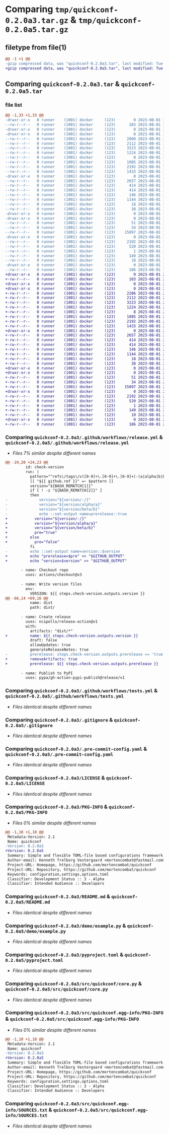 # Comparing `tmp/quickconf-0.2.0a3.tar.gz` & `tmp/quickconf-0.2.0a5.tar.gz`

## filetype from file(1)

```diff
@@ -1 +1 @@
-gzip compressed data, was "quickconf-0.2.0a3.tar", last modified: Tue Aug  1 19:23:36 2023, max compression
+gzip compressed data, was "quickconf-0.2.0a5.tar", last modified: Tue Aug  1 20:26:29 2023, max compression
```

## Comparing `quickconf-0.2.0a3.tar` & `quickconf-0.2.0a5.tar`

### file list

```diff
@@ -1,33 +1,33 @@
-drwxr-xr-x   0 runner    (1001) docker     (123)        0 2023-08-01 19:23:36.753342 quickconf-0.2.0a3/
--rw-r--r--   0 runner    (1001) docker     (123)      103 2023-08-01 19:23:09.000000 quickconf-0.2.0a3/.flake8
-drwxr-xr-x   0 runner    (1001) docker     (123)        0 2023-08-01 19:23:36.745342 quickconf-0.2.0a3/.github/
-drwxr-xr-x   0 runner    (1001) docker     (123)        0 2023-08-01 19:23:36.749342 quickconf-0.2.0a3/.github/workflows/
--rw-r--r--   0 runner    (1001) docker     (123)     2060 2023-08-01 19:23:09.000000 quickconf-0.2.0a3/.github/workflows/release.yml
--rw-r--r--   0 runner    (1001) docker     (123)     2112 2023-08-01 19:23:09.000000 quickconf-0.2.0a3/.github/workflows/tests.yml
--rw-r--r--   0 runner    (1001) docker     (123)     3223 2023-08-01 19:23:09.000000 quickconf-0.2.0a3/.gitignore
--rw-r--r--   0 runner    (1001) docker     (123)     1224 2023-08-01 19:23:09.000000 quickconf-0.2.0a3/.pre-commit-config.yaml
--rw-r--r--   0 runner    (1001) docker     (123)        8 2023-08-01 19:23:16.000000 quickconf-0.2.0a3/.version
--rw-r--r--   0 runner    (1001) docker     (123)     1085 2023-08-01 19:23:09.000000 quickconf-0.2.0a3/LICENSE
--rw-r--r--   0 runner    (1001) docker     (123)     2192 2023-08-01 19:23:36.749342 quickconf-0.2.0a3/PKG-INFO
--rw-r--r--   0 runner    (1001) docker     (123)     1433 2023-08-01 19:23:09.000000 quickconf-0.2.0a3/README.md
-drwxr-xr-x   0 runner    (1001) docker     (123)        0 2023-08-01 19:23:36.749342 quickconf-0.2.0a3/demo/
--rw-r--r--   0 runner    (1001) docker     (123)     2657 2023-08-01 19:23:09.000000 quickconf-0.2.0a3/demo/example.py
--rw-r--r--   0 runner    (1001) docker     (123)      414 2023-08-01 19:23:09.000000 quickconf-0.2.0a3/demo/settings.toml
--rw-r--r--   0 runner    (1001) docker     (123)      414 2023-08-01 19:23:09.000000 quickconf-0.2.0a3/demo/settings_updated.toml
--rw-r--r--   0 runner    (1001) docker     (123)      146 2023-08-01 19:23:09.000000 quickconf-0.2.0a3/demo/typecheck.py
--rw-r--r--   0 runner    (1001) docker     (123)     1144 2023-08-01 19:23:09.000000 quickconf-0.2.0a3/pyproject.toml
--rw-r--r--   0 runner    (1001) docker     (123)       18 2023-08-01 19:23:09.000000 quickconf-0.2.0a3/requirements-dev.txt
--rw-r--r--   0 runner    (1001) docker     (123)       38 2023-08-01 19:23:36.753342 quickconf-0.2.0a3/setup.cfg
-drwxr-xr-x   0 runner    (1001) docker     (123)        0 2023-08-01 19:23:36.745342 quickconf-0.2.0a3/src/
-drwxr-xr-x   0 runner    (1001) docker     (123)        0 2023-08-01 19:23:36.749342 quickconf-0.2.0a3/src/quickconf/
--rw-r--r--   0 runner    (1001) docker     (123)       51 2023-08-01 19:23:09.000000 quickconf-0.2.0a3/src/quickconf/__init__.py
--rw-r--r--   0 runner    (1001) docker     (123)       34 2023-08-01 19:23:16.000000 quickconf-0.2.0a3/src/quickconf/_version.py
--rw-r--r--   0 runner    (1001) docker     (123)    15097 2023-08-01 19:23:09.000000 quickconf-0.2.0a3/src/quickconf/core.py
-drwxr-xr-x   0 runner    (1001) docker     (123)        0 2023-08-01 19:23:36.749342 quickconf-0.2.0a3/src/quickconf.egg-info/
--rw-r--r--   0 runner    (1001) docker     (123)     2192 2023-08-01 19:23:36.000000 quickconf-0.2.0a3/src/quickconf.egg-info/PKG-INFO
--rw-r--r--   0 runner    (1001) docker     (123)      520 2023-08-01 19:23:36.000000 quickconf-0.2.0a3/src/quickconf.egg-info/SOURCES.txt
--rw-r--r--   0 runner    (1001) docker     (123)        1 2023-08-01 19:23:36.000000 quickconf-0.2.0a3/src/quickconf.egg-info/dependency_links.txt
--rw-r--r--   0 runner    (1001) docker     (123)      149 2023-08-01 19:23:36.000000 quickconf-0.2.0a3/src/quickconf.egg-info/requires.txt
--rw-r--r--   0 runner    (1001) docker     (123)       10 2023-08-01 19:23:36.000000 quickconf-0.2.0a3/src/quickconf.egg-info/top_level.txt
-drwxr-xr-x   0 runner    (1001) docker     (123)        0 2023-08-01 19:23:36.749342 quickconf-0.2.0a3/tests/
--rw-r--r--   0 runner    (1001) docker     (123)      186 2023-08-01 19:23:09.000000 quickconf-0.2.0a3/tests/test_conf.py
+drwxr-xr-x   0 runner    (1001) docker     (123)        0 2023-08-01 20:26:29.194818 quickconf-0.2.0a5/
+-rw-r--r--   0 runner    (1001) docker     (123)      103 2023-08-01 20:26:13.000000 quickconf-0.2.0a5/.flake8
+drwxr-xr-x   0 runner    (1001) docker     (123)        0 2023-08-01 20:26:29.190818 quickconf-0.2.0a5/.github/
+drwxr-xr-x   0 runner    (1001) docker     (123)        0 2023-08-01 20:26:29.190818 quickconf-0.2.0a5/.github/workflows/
+-rw-r--r--   0 runner    (1001) docker     (123)     2206 2023-08-01 20:26:13.000000 quickconf-0.2.0a5/.github/workflows/release.yml
+-rw-r--r--   0 runner    (1001) docker     (123)     2112 2023-08-01 20:26:13.000000 quickconf-0.2.0a5/.github/workflows/tests.yml
+-rw-r--r--   0 runner    (1001) docker     (123)     3223 2023-08-01 20:26:13.000000 quickconf-0.2.0a5/.gitignore
+-rw-r--r--   0 runner    (1001) docker     (123)     1224 2023-08-01 20:26:13.000000 quickconf-0.2.0a5/.pre-commit-config.yaml
+-rw-r--r--   0 runner    (1001) docker     (123)        8 2023-08-01 20:26:17.000000 quickconf-0.2.0a5/.version
+-rw-r--r--   0 runner    (1001) docker     (123)     1085 2023-08-01 20:26:13.000000 quickconf-0.2.0a5/LICENSE
+-rw-r--r--   0 runner    (1001) docker     (123)     2192 2023-08-01 20:26:29.194818 quickconf-0.2.0a5/PKG-INFO
+-rw-r--r--   0 runner    (1001) docker     (123)     1433 2023-08-01 20:26:13.000000 quickconf-0.2.0a5/README.md
+drwxr-xr-x   0 runner    (1001) docker     (123)        0 2023-08-01 20:26:29.194818 quickconf-0.2.0a5/demo/
+-rw-r--r--   0 runner    (1001) docker     (123)     2657 2023-08-01 20:26:13.000000 quickconf-0.2.0a5/demo/example.py
+-rw-r--r--   0 runner    (1001) docker     (123)      414 2023-08-01 20:26:13.000000 quickconf-0.2.0a5/demo/settings.toml
+-rw-r--r--   0 runner    (1001) docker     (123)      414 2023-08-01 20:26:13.000000 quickconf-0.2.0a5/demo/settings_updated.toml
+-rw-r--r--   0 runner    (1001) docker     (123)      146 2023-08-01 20:26:13.000000 quickconf-0.2.0a5/demo/typecheck.py
+-rw-r--r--   0 runner    (1001) docker     (123)     1144 2023-08-01 20:26:13.000000 quickconf-0.2.0a5/pyproject.toml
+-rw-r--r--   0 runner    (1001) docker     (123)       18 2023-08-01 20:26:13.000000 quickconf-0.2.0a5/requirements-dev.txt
+-rw-r--r--   0 runner    (1001) docker     (123)       38 2023-08-01 20:26:29.194818 quickconf-0.2.0a5/setup.cfg
+drwxr-xr-x   0 runner    (1001) docker     (123)        0 2023-08-01 20:26:29.190818 quickconf-0.2.0a5/src/
+drwxr-xr-x   0 runner    (1001) docker     (123)        0 2023-08-01 20:26:29.194818 quickconf-0.2.0a5/src/quickconf/
+-rw-r--r--   0 runner    (1001) docker     (123)       51 2023-08-01 20:26:13.000000 quickconf-0.2.0a5/src/quickconf/__init__.py
+-rw-r--r--   0 runner    (1001) docker     (123)       34 2023-08-01 20:26:17.000000 quickconf-0.2.0a5/src/quickconf/_version.py
+-rw-r--r--   0 runner    (1001) docker     (123)    15097 2023-08-01 20:26:13.000000 quickconf-0.2.0a5/src/quickconf/core.py
+drwxr-xr-x   0 runner    (1001) docker     (123)        0 2023-08-01 20:26:29.194818 quickconf-0.2.0a5/src/quickconf.egg-info/
+-rw-r--r--   0 runner    (1001) docker     (123)     2192 2023-08-01 20:26:29.000000 quickconf-0.2.0a5/src/quickconf.egg-info/PKG-INFO
+-rw-r--r--   0 runner    (1001) docker     (123)      520 2023-08-01 20:26:29.000000 quickconf-0.2.0a5/src/quickconf.egg-info/SOURCES.txt
+-rw-r--r--   0 runner    (1001) docker     (123)        1 2023-08-01 20:26:29.000000 quickconf-0.2.0a5/src/quickconf.egg-info/dependency_links.txt
+-rw-r--r--   0 runner    (1001) docker     (123)      149 2023-08-01 20:26:29.000000 quickconf-0.2.0a5/src/quickconf.egg-info/requires.txt
+-rw-r--r--   0 runner    (1001) docker     (123)       10 2023-08-01 20:26:29.000000 quickconf-0.2.0a5/src/quickconf.egg-info/top_level.txt
+drwxr-xr-x   0 runner    (1001) docker     (123)        0 2023-08-01 20:26:29.194818 quickconf-0.2.0a5/tests/
+-rw-r--r--   0 runner    (1001) docker     (123)      186 2023-08-01 20:26:13.000000 quickconf-0.2.0a5/tests/test_conf.py
```

### Comparing `quickconf-0.2.0a3/.github/workflows/release.yml` & `quickconf-0.2.0a5/.github/workflows/release.yml`

 * *Files 7% similar despite different names*

```diff
@@ -24,20 +24,23 @@
         id: check-version
         run: |
           pattern="^refs\/tags\/v([0-9]+\.[0-9]+\.[0-9]+(-(a|alpha|b|beta|dev)[0-9]+)?)$"
           [[ "${{ github.ref }}" =~ $pattern ]]
           version="${BASH_REMATCH[1]}"
           if [ ! -z "${BASH_REMATCH[2]}" ]
           then
-              version="${version/-/}"
-              version="${version/alpha/a}"
-              version="${version/beta/b}"
-              echo ::set-output name=prerelease::true
+            version="${version/-/}"
+            version="${version/alpha/a}"
+            version="${version/beta/b}"
+            pre="true"
+          else
+            pre="false"
           fi
-          echo ::set-output name=version::$version
+          echo "prerelease=$pre" >> "$GITHUB_OUTPUT"
+          echo "version=$version" >> "$GITHUB_OUTPUT"
 
       - name: Checkout repo
         uses: actions/checkout@v3
 
       - name: Write version files
         env:
           VERSION: ${{ steps.check-version.outputs.version }}
@@ -66,14 +69,16 @@
           name: dist
           path: dist/
 
       - name: Create release
         uses: ncipollo/release-action@v1
         with:
           artifacts: "dist/*"
+          name: ${{ steps.check-version.outputs.version }}
           draft: false
           allowUpdates: true
           generateReleaseNotes: true
-          prerelease: steps.check-version.outputs.prerelease == 'true'
+          removeArtifacts: true
+          prerelease: ${{ steps.check-version.outputs.prerelease }}
 
       - name: Publish to PyPI
         uses: pypa/gh-action-pypi-publish@release/v1
```

### Comparing `quickconf-0.2.0a3/.github/workflows/tests.yml` & `quickconf-0.2.0a5/.github/workflows/tests.yml`

 * *Files identical despite different names*

### Comparing `quickconf-0.2.0a3/.gitignore` & `quickconf-0.2.0a5/.gitignore`

 * *Files identical despite different names*

### Comparing `quickconf-0.2.0a3/.pre-commit-config.yaml` & `quickconf-0.2.0a5/.pre-commit-config.yaml`

 * *Files identical despite different names*

### Comparing `quickconf-0.2.0a3/LICENSE` & `quickconf-0.2.0a5/LICENSE`

 * *Files identical despite different names*

### Comparing `quickconf-0.2.0a3/PKG-INFO` & `quickconf-0.2.0a5/PKG-INFO`

 * *Files 0% similar despite different names*

```diff
@@ -1,10 +1,10 @@
 Metadata-Version: 2.1
 Name: quickconf
-Version: 0.2.0a3
+Version: 0.2.0a5
 Summary: Simple and flexible TOML-file based configurations framework
 Author-email: Kenneth Trelborg Vestergaard <mortencombat@fastmail.com>
 Project-URL: Homepage, https://github.com/mortencombat/quickconf
 Project-URL: Repository, https://github.com/mortencombat/quickconf
 Keywords: configuration,settings,options,toml
 Classifier: Development Status :: 3 - Alpha
 Classifier: Intended Audience :: Developers
```

### Comparing `quickconf-0.2.0a3/README.md` & `quickconf-0.2.0a5/README.md`

 * *Files identical despite different names*

### Comparing `quickconf-0.2.0a3/demo/example.py` & `quickconf-0.2.0a5/demo/example.py`

 * *Files identical despite different names*

### Comparing `quickconf-0.2.0a3/pyproject.toml` & `quickconf-0.2.0a5/pyproject.toml`

 * *Files identical despite different names*

### Comparing `quickconf-0.2.0a3/src/quickconf/core.py` & `quickconf-0.2.0a5/src/quickconf/core.py`

 * *Files identical despite different names*

### Comparing `quickconf-0.2.0a3/src/quickconf.egg-info/PKG-INFO` & `quickconf-0.2.0a5/src/quickconf.egg-info/PKG-INFO`

 * *Files 0% similar despite different names*

```diff
@@ -1,10 +1,10 @@
 Metadata-Version: 2.1
 Name: quickconf
-Version: 0.2.0a3
+Version: 0.2.0a5
 Summary: Simple and flexible TOML-file based configurations framework
 Author-email: Kenneth Trelborg Vestergaard <mortencombat@fastmail.com>
 Project-URL: Homepage, https://github.com/mortencombat/quickconf
 Project-URL: Repository, https://github.com/mortencombat/quickconf
 Keywords: configuration,settings,options,toml
 Classifier: Development Status :: 3 - Alpha
 Classifier: Intended Audience :: Developers
```

### Comparing `quickconf-0.2.0a3/src/quickconf.egg-info/SOURCES.txt` & `quickconf-0.2.0a5/src/quickconf.egg-info/SOURCES.txt`

 * *Files identical despite different names*

